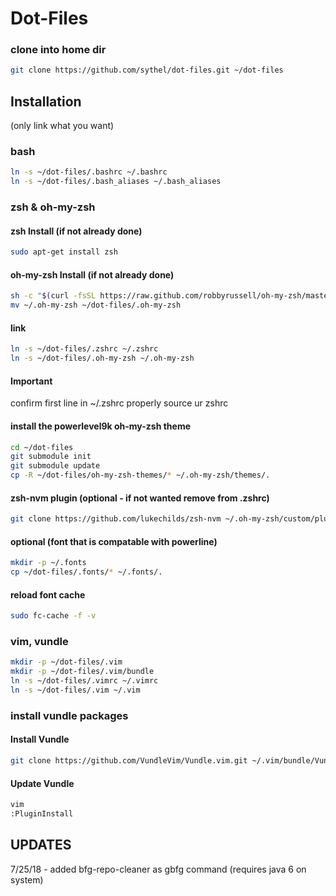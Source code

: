 # Dot-Files
### clone into home dir
```bash
git clone https://github.com/sythel/dot-files.git ~/dot-files
```

## Installation
(only link what you want)

### bash
```bash
ln -s ~/dot-files/.bashrc ~/.bashrc
ln -s ~/dot-files/.bash_aliases ~/.bash_aliases
```

### zsh & oh-my-zsh
#### zsh Install (if not already done)
```bash
sudo apt-get install zsh
```

#### oh-my-zsh Install (if not already done)
```bash
sh -c "$(curl -fsSL https://raw.github.com/robbyrussell/oh-my-zsh/master/tools/install.sh)"
mv ~/.oh-my-zsh ~/dot-files/.oh-my-zsh
```

#### link
```bash
ln -s ~/dot-files/.zshrc ~/.zshrc
ln -s ~/dot-files/.oh-my-zsh ~/.oh-my-zsh
```

#### Important
confirm first line in ~/.zshrc properly source ur zshrc

#### install the powerlevel9k oh-my-zsh theme
```bash
cd ~/dot-files
git submodule init
git submodule update
cp -R ~/dot-files/oh-my-zsh-themes/* ~/.oh-my-zsh/themes/.
```

#### zsh-nvm plugin (optional - if not wanted remove from .zshrc)
```bash
git clone https://github.com/lukechilds/zsh-nvm ~/.oh-my-zsh/custom/plugins/zsh-nvm
```

#### optional (font that is compatable with powerline)
```bash
mkdir -p ~/.fonts
cp ~/dot-files/.fonts/* ~/.fonts/.
```

#### reload font cache
```bash
sudo fc-cache -f -v
```

### vim, vundle
```bash
mkdir -p ~/dot-files/.vim
mkdir -p ~/dot-files/.vim/bundle
ln -s ~/dot-files/.vimrc ~/.vimrc
ln -s ~/dot-files/.vim ~/.vim
```

### install vundle packages
#### Install Vundle
```bash
git clone https://github.com/VundleVim/Vundle.vim.git ~/.vim/bundle/Vundle.vim
```

#### Update Vundle
```bash
vim
:PluginInstall
```

## UPDATES
7/25/18 - added bfg-repo-cleaner as gbfg command (requires java 6 on system)
